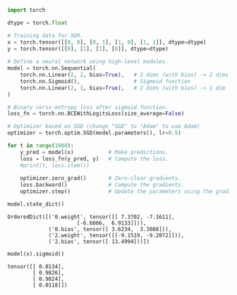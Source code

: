 

```python
import torch

dtype = torch.float

# Training data for XOR.
x = torch.tensor([[0, 0], [0, 1], [1, 0], [1, 1]], dtype=dtype)
y = torch.tensor([[0], [1], [1], [0]], dtype=dtype)
                                        
# Define a neural network using high-level modules.
model = torch.nn.Sequential(
    torch.nn.Linear(2, 2, bias=True),   # 2 dims (with bias) -> 2 dims
    torch.nn.Sigmoid(),                 # Sigmoid function
    torch.nn.Linear(2, 1, bias=True),   # 2 dims (with bias) -> 1 dim
)

# Binary corss-entropy loss after sigmoid function.
loss_fn = torch.nn.BCEWithLogitsLoss(size_average=False)

# Optimizer based on SGD (change "SGD" to "Adam" to use Adam)
optimizer = torch.optim.SGD(model.parameters(), lr=0.5)

for t in range(1000):
    y_pred = model(x)           # Make predictions.
    loss = loss_fn(y_pred, y)   # Compute the loss.
    #print(t, loss.item())
    
    optimizer.zero_grad()       # Zero-clear gradients.
    loss.backward()             # Compute the gradients.
    optimizer.step()            # Update the parameters using the gradients.
```


```python
model.state_dict()
```




    OrderedDict([('0.weight', tensor([[ 7.3702, -7.1611],
                          [-6.6066,  6.9133]])),
                 ('0.bias', tensor([ 3.6234,  3.3088])),
                 ('2.weight', tensor([[-9.1519, -9.2072]])),
                 ('2.bias', tensor([ 13.4994]))])




```python
model(x).sigmoid()
```




    tensor([[ 0.0134],
            [ 0.9826],
            [ 0.9824],
            [ 0.0118]])



